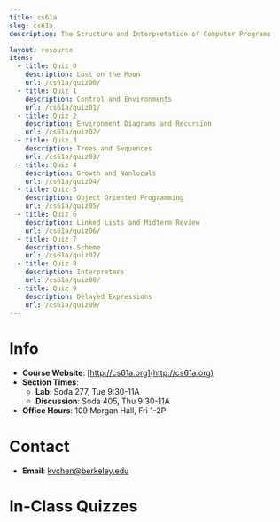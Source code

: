 ```yaml
---
title: cs61a
slug: cs61a
description: The Structure and Interpretation of Computer Programs

layout: resource
items:
  - title: Quiz 0
    description: Lost on the Moon
    url: /cs61a/quiz00/
  - title: Quiz 1
    description: Control and Environments
    url: /cs61a/quiz01/
  - title: Quiz 2
    description: Environment Diagrams and Recursion
    url: /cs61a/quiz02/
  - title: Quiz 3
    description: Trees and Sequences
    url: /cs61a/quiz03/
  - title: Quiz 4
    description: Growth and Nonlocals
    url: /cs61a/quiz04/
  - title: Quiz 5
    description: Object Oriented Programming
    url: /cs61a/quiz05/
  - title: Quiz 6
    description: Linked Lists and Midterm Review
    url: /cs61a/quiz06/
  - title: Quiz 7
    description: Scheme
    url: /cs61a/quiz07/
  - title: Quiz 8
    description: Interpreters
    url: /cs61a/quiz08/
  - title: Quiz 9
    description: Delayed Expressions
    url: /cs61a/quiz09/
---
```


# Info

* **Course Website**: [http://cs61a.org](http://cs61a.org)
* **Section Times**:
  * **Lab**: Soda 277, Tue 9:30-11A
  * **Discussion**: Soda 405, Thu 9:30-11A
* **Office Hours**: 109 Morgan Hall, Fri 1-2P


# Contact

* **Email**: [kvchen@berkeley.edu](mailto:kvchen@berkeley.edu)


# In-Class Quizzes
